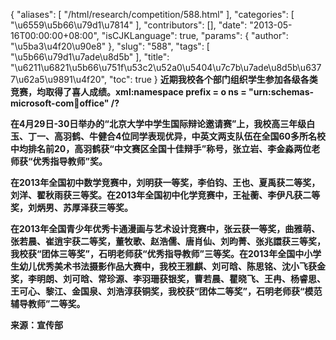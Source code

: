 {
    "aliases": [
        "/html/research/competition/588.html"
    ],
    "categories": [
        "\u6559\u5b66\u79d1\u7814"
    ],
    "contributors": [],
    "date": "2013-05-16T00:00:00+08:00",
    "isCJKLanguage": true,
    "params": {
        "author": "\u5ba3\u4f20\u90e8"
    },
    "slug": "588",
    "tags": [
        "\u5b66\u79d1\u7ade\u8d5b"
    ],
    "title": "\u6211\u6821\u5b66\u751f\u53c2\u52a0\u5404\u7c7b\u7ade\u8d5b\u6377\u62a5\u9891\u4f20",
    "toc": true
}
**近期我校各个部门组织学生参加各级各类竞赛，均取得了喜人成绩。xml:namespace prefix = o ns = "urn:schemas-microsoft-com:office:office" /?**

**在4月29日-30日举办的“北京大学中学生国际辩论邀请赛”上，我校高三年级白玉、丁一、高羽鹤、牛健合4位同学表现优异，中英文两支队伍在全国60多所名校中均排名前20，高羽鹤获“中文赛区全国十佳辩手”称号，张立岩、李金淼两位老师获“优秀指导教师”奖。**

**在2013年全国初中数学竞赛中，刘明获一等奖，李伯钧、王也、夏禹获二等奖，刘洋、翟秋雨获三等奖。在2013年全国初中化学竞赛中，王祉蘅、李伊凡获二等奖，刘炳男、苏厚泽获三等奖。**

**在2013年全国青少年优秀卡通漫画与艺术设计竞赛中，张云获一等奖，曲雅萌、张若晨、崔逍宇获二等奖，董牧歌、赵浩儒、唐肖仙、刘昀菁、张兆譞获三等奖，我校获“团体三等奖”，石明老师获“优秀指导教师”三等奖。在2013年全国中小学生幼儿优秀美术书法摄影作品大赛中，我校王雅麒、刘可晗、陈思铭、沈小飞获金奖，李明朗、刘可晗、常珍源、李羽珊获银奖，曹若晨、瞿晓飞、王冉、杨睿思、王可心、黎江、金国泉、刘浩淳获铜奖，我校获“团体二等奖”，石明老师获“模范辅导教师”二等奖。**

**来源：宣传部**

